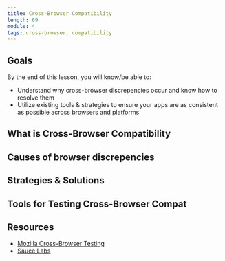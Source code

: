 ```yaml
---
title: Cross-Browser Compatibility
length: 69
module: 4
tags: cross-browser, compatibility
---
```


## Goals

By the end of this lesson, you will know/be able to:

* Understand why cross-browser discrepencies occur and know how to resolve them
* Utilize existing tools & strategies to ensure your apps are as consistent as possible across browsers and platforms

## What is Cross-Browser Compatibility

## Causes of browser discrepencies

## Strategies & Solutions

## Tools for Testing Cross-Browser Compat

## Resources

* [Mozilla Cross-Browser Testing](https://github.com/mdn/crossbrowser-testing-lab/wiki)
* [Sauce Labs](https://saucelabs.com/)